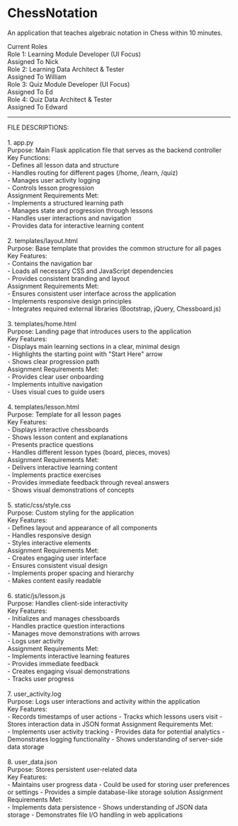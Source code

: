 # ChessNotation
An application that teaches algebraic notation in Chess within 10 minutes.

Current Roles
<br>
Role 1: Learning Module Developer (UI Focus)<br>
Assigned To Nick<br>
Role 2: Learning Data Architect & Tester<br>
Assigned To William <br>
Role 3: Quiz Module Developer (UI Focus)<br>
Assigned To Ed <br>
Role 4: Quiz Data Architect & Tester<br>
Assigned To Edward<br>
<hr>
FILE DESCRIPTIONS:<br><br>
1. app.py<br>
Purpose: Main Flask application file that serves as the backend controller<br>
Key Functions:<br>
  - Defines all lesson data and structure<br>
  - Handles routing for different pages (/home, /learn, /quiz)<br>
  - Manages user activity logging<br>
  - Controls lesson progression<br>
Assignment Requirements Met:<br>
  - Implements a structured learning path<br>
  - Manages state and progression through lessons<br>
  - Handles user interactions and navigation<br>
  - Provides data for interactive learning content<br><br>
2. templates/layout.html<br>
Purpose: Base template that provides the common structure for all pages<br>
Key Features:<br>
  - Contains the navigation bar<br>
  - Loads all necessary CSS and JavaScript dependencies<br>
  - Provides consistent branding and layout<br>
Assignment Requirements Met:<br>
  - Ensures consistent user interface across the application<br>
  - Implements responsive design principles<br>
  - Integrates required external libraries (Bootstrap, jQuery, Chessboard.js)<br><br>
3. templates/home.html<br>
Purpose: Landing page that introduces users to the application<br>
Key Features:<br>
  - Displays main learning sections in a clear, minimal design<br>
  - Highlights the starting point with "Start Here" arrow<br>
  - Shows clear progression path<br>
Assignment Requirements Met:<br>
  - Provides clear user onboarding<br>
  - Implements intuitive navigation<br>
  - Uses visual cues to guide users<br><br>
4. templates/lesson.html<br>
Purpose: Template for all lesson pages<br>
Key Features:<br>
  - Displays interactive chessboards<br>
  - Shows lesson content and explanations<br>
  - Presents practice questions<br>
  - Handles different lesson types (board, pieces, moves)<br>
Assignment Requirements Met:<br>
  - Delivers interactive learning content<br>
  - Implements practice exercises<br>
  - Provides immediate feedback through reveal answers<br>
  - Shows visual demonstrations of concepts<br><br>
5. static/css/style.css<br>
Purpose: Custom styling for the application<br>
Key Features:<br>
  - Defines layout and appearance of all components<br>
  - Handles responsive design<br>
  - Styles interactive elements<br>
Assignment Requirements Met:<br>
  - Creates engaging user interface<br>
  - Ensures consistent visual design<br>
  - Implements proper spacing and hierarchy<br>
  - Makes content easily readable<br><br>
6. static/js/lesson.js<br>
Purpose: Handles client-side interactivity<br>
Key Features:<br>
  - Initializes and manages chessboards<br>
  - Handles practice question interactions<br>
  - Manages move demonstrations with arrows<br>
  - Logs user activity<br>
Assignment Requirements Met:<br>
  - Implements interactive learning features<br>
  - Provides immediate feedback<br>
  - Creates engaging visual demonstrations<br>
  - Tracks user progress<br><br>
7. user_activity.log<br>
Purpose: Logs user interactions and activity within the application<br>
Key Features:<br>
  - Records timestamps of user actions
  - Tracks which lessons users visit
  - Stores interaction data in JSON format
Assignment Requirements Met:<br>
  - Implements user activity tracking
  - Provides data for potential analytics
  - Demonstrates logging functionality
  - Shows understanding of server-side data storage
<br><br>
8. user_data.json<br>
Purpose: Stores persistent user-related data<br>
Key Features:<br>
  - Maintains user progress data
  - Could be used for storing user preferences or settings
  - Provides a simple database-like storage solution
Assignment Requirements Met:<br>
  - Implements data persistence
  - Shows understanding of JSON data storage
  - Demonstrates file I/O handling in web applications

